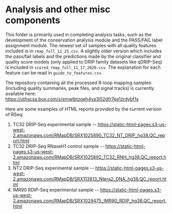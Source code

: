 # Analysis and other misc components

This folder is primarily used in completing analysis tasks, such as the development of the conservation analysis module and the PASS/FAIL label assignment module. The newest set of samples with all quality features included is in `rmap_full_11_25.csv`. A slightly older version which includes the pass/fail labels and the predictions made by the original classifier and quality score models (only applied to DRIP family datasets like qDRIP-Seq) is included in `scored_rmap_full_11_17_2020.csv`. The explanation for each feature can be read in `guide_to_features.csv`.

The repository containing all the processed R-loop mapping samples (including quality summaries, peak files, and signal tracks) is currently available here: https://uthscsa.box.com/s/emwlbtzqeh4ya3i52dfr7ee1zrdybf1x

Here are some examples of HTML reports provided by the current version of RSeq:

1. TC32 DRIP-Seq experimental sample -- https://static-html-pages.s3-us-west-2.amazonaws.com/RMapDB/SRX1025890_TC32_NT_DRIP_hg38.QC_report.html
2. TC32 DRIP-Seq RNaseH1 control sample -- https://static-html-pages.s3-us-west-2.amazonaws.com/RMapDB/SRX1025892_TC32_RNH_hg38.QC_report.html
3. NT2 DRIP-Seq experimental sample -- https://static-html-pages.s3-us-west-2.amazonaws.com/RMapDB/SRX113813_Ntera2_DNA_hg38.QC_report.html
4. IMR90 RDIP-Seq experimental sample -- https://static-html-pages.s3-us-west-2.amazonaws.com/RMapDB/SRX1029475_IMR90_RDIP_hg38.QC_report.html
